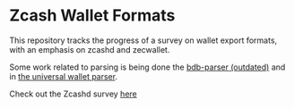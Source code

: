# Zcash Wallet Formats

This repository tracks the progress of a survey on wallet export formats, with an emphasis on zcashd and zecwallet.

Some work related to parsing is being done the [bdb-parser (outdated)](https://github.com/dorianvp/zcashd-bdb-parser)
and in [the universal wallet parser](https://github.com/dorianvp/uzw-parser).

Check out the Zcashd survey [here](./zcashd/README.md)
